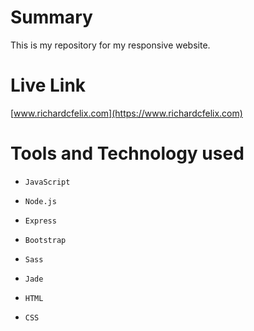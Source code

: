 # Summary #
This is my repository for my responsive website. 

# Live Link
[www.richardcfelix.com](https://www.richardcfelix.com)

# Tools and Technology used #

*     JavaScript
*     Node.js
*     Express
*     Bootstrap
*     Sass
*     Jade
*     HTML
*     CSS
